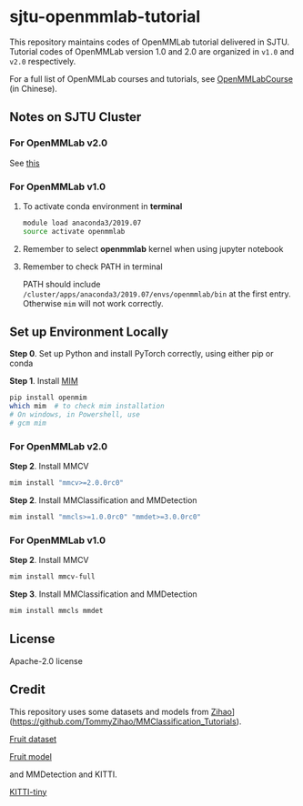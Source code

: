 # sjtu-openmmlab-tutorial

This repository maintains codes of OpenMMLab tutorial delivered in SJTU. 
Tutorial codes of OpenMMLab version 1.0 and 2.0 are organized in `v1.0` and `v2.0` respectively. 

For a full list of OpenMMLab courses and tutorials, see [OpenMMLabCourse](https://github.com/open-mmlab/OpenMMLabCourse) (in Chinese). 

## Notes on SJTU Cluster

### For OpenMMLab v2.0

See [this](v2.0/1-SetupEnvironment.md)

### For OpenMMLab v1.0

1. To activate conda environment in **terminal**

    ```sh
    module load anaconda3/2019.07
    source activate openmmlab
    ```

2. Remember to select **openmmlab** kernel when using jupyter notebook

3. Remember to check PATH in terminal

    PATH should include `/cluster/apps/anaconda3/2019.07/envs/openmmlab/bin` at the first entry.
    Otherwise `mim` will not work correctly.

## Set up Environment Locally

**Step 0**. Set up Python and install PyTorch correctly, using either pip or conda

**Step 1**. Install [MIM](https://github.com/open-mmlab/mim)

```sh
pip install openmim
which mim  # to check mim installation
# On windows, in Powershell, use
# gcm mim
```

### For OpenMMLab v2.0

**Step 2**. Install MMCV

```sh
mim install "mmcv>=2.0.0rc0"
```

**Step 2**. Install MMClassification and MMDetection

```sh
mim install "mmcls>=1.0.0rc0" "mmdet>=3.0.0rc0"
```

### For OpenMMLab v1.0

**Step 2**. Install MMCV

```sh
mim install mmcv-full
```

**Step 3**. Install MMClassification and MMDetection

```sh
mim install mmcls mmdet
```

## License

Apache-2.0 license

## Credit

This repository uses some datasets and models from [Zihao](https://github.com/TommyZihao/MMClassification_Tutorials)](https://github.com/TommyZihao/MMClassification_Tutorials).

[Fruit dataset](https://zihao-openmmlab.obs.myhuaweicloud.com/20220716-mmclassification/dataset/fruit30/fruit30_split.zip)

[Fruit model](https://zihao-openmmlab.obs.myhuaweicloud.com/20220716-mmclassification/checkpoints/fruit30_mmcls/fruit30_mmcls.pth)

and MMDetection and KITTI.

[KITTI-tiny](https://download.openmmlab.com/mmdetection/data/kitti_tiny.zip)